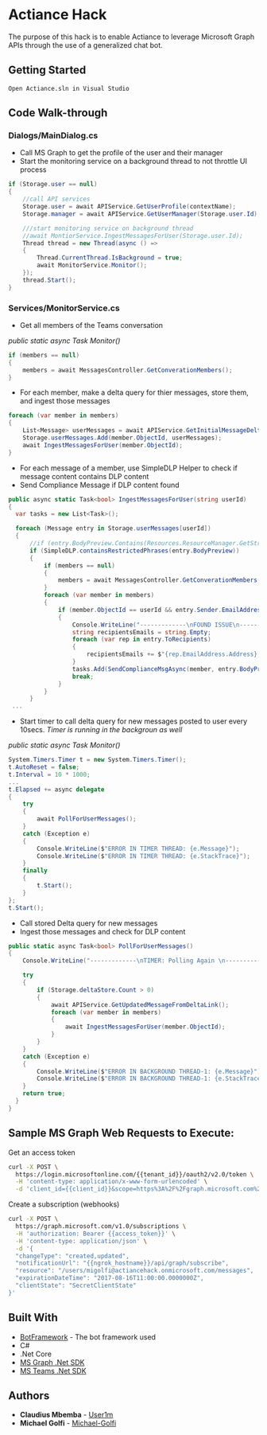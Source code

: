 # Actiance Hack

The purpose of this hack is to enable Actiance to leverage Microsoft Graph APIs through the use of a generalized chat bot.

## Getting Started

```
Open Actiance.sln in Visual Studio
```

## Code Walk-through


### Dialogs/MainDialog.cs
* Call MS Graph to get the profile of the user and their manager
* Start the monitoring service on a background thread to not throttle UI process

```cs
if (Storage.user == null)
{
    //call API services
    Storage.user = await APIService.GetUserProfile(contextName);
    Storage.manager = await APIService.GetUserManager(Storage.user.Id);

    ///start monitoring service on background thread
    //await MontiorService.IngestMessagesForUser(Storage.user.Id);
    Thread thread = new Thread(async () =>
    {
        Thread.CurrentThread.IsBackground = true;
        await MonitorService.Monitor();
    });
    thread.Start();
}
```

### Services/MonitorService.cs
* Get all members of the Teams conversation

*public static async Task Monitor()*
```cs
if (members == null)
{
    members = await MessagesController.GetConverationMembers();
}
```

* For each member, make a delta query for thier messages, store them, and ingest those messages
```cs
foreach (var member in members)
{
    List<Message> userMessages = await APIService.GetInitialMessageDeltasForUser(member.ObjectId);
    Storage.userMessages.Add(member.ObjectId, userMessages);
    await IngestMessagesForUser(member.ObjectId);
}
```

* For each message of a member, use SimpleDLP Helper to check if message content contains DLP content
* Send Compliance Message if DLP content found

```cs
public async static Task<bool> IngestMessagesForUser(string userId)
{
  var tasks = new List<Task>();

  foreach (Message entry in Storage.userMessages[userId])
  {
      //if (entry.BodyPreview.Contains(Resources.ResourceManager.GetString("DLPPhrase")))
      if (SimpleDLP.containsRestrictedPhrases(entry.BodyPreview))
      {
          if (members == null)
          {
              members = await MessagesController.GetConverationMembers();
          }
          foreach (var member in members)
          {
              if (member.ObjectId == userId && entry.Sender.EmailAddress.Name != "Clarence")
              {
                  Console.WriteLine("-------------\nFOUND ISSUE\n-------------");
                  string recipientsEmails = string.Empty;
                  foreach (var rep in entry.ToRecipients)
                  {
                      recipientsEmails += $"{rep.EmailAddress.Address},";
                  }
                  tasks.Add(SendComplianceMsgAsync(member, entry.BodyPreview, entry.Sender.EmailAddress.Address, recipientsEmails));
                  break;
              }
          }
      }
 ...
```

* Start timer to call delta query for new messages posted to user every 10secs. *Timer is running in the backgroun as well*

*public static async Task Monitor()*
```cs
System.Timers.Timer t = new System.Timers.Timer();
t.AutoReset = false;
t.Interval = 10 * 1000;
...
t.Elapsed += async delegate
{
    try
    {
        await PollForUserMessages();
    }
    catch (Exception e)
    {
        Console.WriteLine($"ERROR IN TIMER THREAD: {e.Message}");
        Console.WriteLine($"ERROR IN TIMER THREAD: {e.StackTrace}");
    }
    finally
    {
        t.Start();
    }
};
t.Start();
```

* Call stored Delta query for new messages
* Ingest those messages and check for DLP content

```cs
public static async Task<bool> PollForUserMessages()
{
    Console.WriteLine("-------------\nTIMER: Polling Again \n-------------");

    try
    {
        if (Storage.deltaStore.Count > 0)
        {
            await APIService.GetUpdatedMessageFromDeltaLink();
            foreach (var member in members)
            {
                await IngestMessagesForUser(member.ObjectId);
            }
        }
    }
    catch (Exception e)
    {
        Console.WriteLine($"ERROR IN BACKGROUND THREAD-1: {e.Message}");
        Console.WriteLine($"ERROR IN BACKGROUND THREAD-1: {e.StackTrace}");
    }
    return true;
  }
}
```

## Sample MS Graph Web Requests to Execute:

Get an access token
```bash
curl -X POST \
  https://login.microsoftonline.com/{{tenant_id}}/oauth2/v2.0/token \
  -H 'content-type: application/x-www-form-urlencoded' \
  -d 'client_id={{client_id}}&scope=https%3A%2F%2Fgraph.microsoft.com%2F.default&client_secret={{client_secret}}&grant_type=client_credentials'
```

Create a subscription (webhooks)
```bash
curl -X POST \
  https://graph.microsoft.com/v1.0/subscriptions \
  -H 'authorization: Bearer {{access_token}}' \
  -H 'content-type: application/json' \
  -d '{
  "changeType": "created,updated",
  "notificationUrl": "{{ngrok_hostname}}/api/graph/subscribe",
  "resource": "/users/migolfi@actiancehack.onmicrosoft.com/messages",
  "expirationDateTime": "2017-08-16T11:00:00.0000000Z",
  "clientState": "SecretClientState"
}'
```

## Built With

* [BotFramework](https://dev.botframework.com/) - The bot framework used
* C#
* .Net Core
* [MS Graph .Net SDK](https://www.nuget.org/packages/Microsoft.Graph/)
* [MS Teams .Net SDK](https://www.nuget.org/packages/Microsoft.Bot.Connector.Teams)

## Authors

* **Claudius Mbemba** - [User1m](https://github.com/User1m)
* **Michael Golfi** - [Michael-Golfi](https://github.com/Michael-Golfi)


